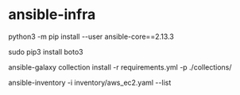 # ansible-infra

python3 -m pip install --user ansible-core==2.13.3

sudo pip3 install boto3

ansible-galaxy collection install -r requirements.yml -p ./collections/

ansible-inventory -i inventory/aws_ec2.yaml --list




